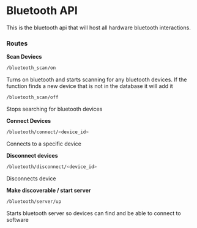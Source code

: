 # Bluetooth API

This is the bluetooth api that will host all hardware bluetooth interactions.

### Routes

**Scan Deviecs**

```sh
/bluetooth_scan/on
```
Turns on bluetooth and starts scanning for any bluetooth devices.
If the function finds a new device that is not in the database it will add it
```sh
/bluetooth_scan/off
```
Stops searching for bluetooth devices
  
  
  
  **Connect Devices**
  ```sh
/bluetooth/connect/<device_id>
```
Connects to a specific device
  
  
  **Disconnect devices**
  ```sh
/bluetooth/disconnect/<device_id>
```
Disconnects device
  
**Make discoverable / start server**

```sh
/bluetooth/server/up
```
Starts bluetooth server so devices can find and be able to connect to software
  
